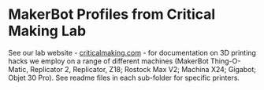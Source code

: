 # MakerBot Profiles from Critical Making Lab

See our lab website - [criticalmaking.com](http://criticalmaking.com/category/projects/3dprinting/) - for documentation on 3D printing hacks we employ on a range of different machines (MakerBot Thing-O-Matic, Replicator 2, Replicator, Z18; Rostock Max V2; Machina X24; Gigabot; Objet 30 Pro). See readme files in each sub-folder for specific printers.


